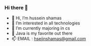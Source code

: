### Hi there 👋

- 👋 Hi, I’m hussein shamas
- 👀 I’m interested in all technologies
- 🌱 I’m currently majoring in cs
- 💞️ Java is my favorite out there
- 📫 EMAIL : hseiinshamas@gmail.com
